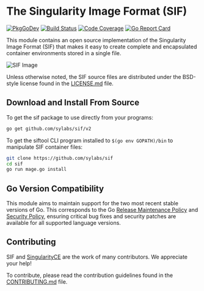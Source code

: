 # The Singularity Image Format (SIF)

[![PkgGoDev](https://pkg.go.dev/badge/github.com/sylabs/sif/v2?status.svg)](https://pkg.go.dev/github.com/sylabs/sif/v2)
[![Build Status](https://circleci.com/gh/sylabs/sif.svg?style=shield)](https://circleci.com/gh/sylabs/workflows/sif)
[![Code Coverage](https://codecov.io/gh/sylabs/sif/branch/master/graph/badge.svg)](https://app.codecov.io/gh/sylabs/sif)
[![Go Report Card](https://goreportcard.com/badge/github.com/sylabs/sif)](https://goreportcard.com/report/github.com/sylabs/sif)

This module contains an open source implementation of the Singularity Image Format (SIF) that makes it easy to create complete and encapsulated container environments stored in a single file.

![SIF Image](doc/sif.png)

Unless otherwise noted, the SIF source files are distributed under the BSD-style license found in the [LICENSE.md](LICENSE.md) file.

## Download and Install From Source

To get the sif package to use directly from your programs:

```sh
go get github.com/sylabs/sif/v2
```

To get the siftool CLI program installed to `$(go env GOPATH)/bin` to manipulate SIF container files:

```sh
git clone https://github.com/sylabs/sif
cd sif
go run mage.go install
```

## Go Version Compatibility

This module aims to maintain support for the two most recent stable versions of Go. This corresponds to the Go [Release Maintenance Policy](https://github.com/golang/go/wiki/Go-Release-Cycle#release-maintenance) and [Security Policy](https://golang.org/security), ensuring critical bug fixes and security patches are available for all supported language versions.

## Contributing

SIF and [SingularityCE](https://github.com/sylabs/singularity) are the work of many contributors. We appreciate your help!

To contribute, please read the contribution guidelines found in the [CONTRIBUTING.md](CONTRIBUTING.md) file.
